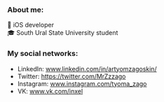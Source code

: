### About me:
 iOS developer<br>
🎓 South Ural State University student

### My social networks:
- LinkedIn: www.linkedin.com/in/artyomzagoskin/
- Twitter: https://twitter.com/MrZzzago
- Instagram: www.instagram.com/tyoma_zago
- VK: www.vk.com/inxel 


<!--
**Inxel/Inxel** is a ✨ _special_ ✨ repository because its `README.md` (this file) appears on your GitHub profile.

Here are some ideas to get you started:

- 🔭 I’m currently working on ...
- 🌱 I’m currently learning ...
- 👯 I’m looking to collaborate on ...
- 🤔 I’m looking for help with ...
- 💬 Ask me about ...
- 📫 How to reach me: ...
- 😄 Pronouns: ...
- ⚡ Fun fact: ...
-->
